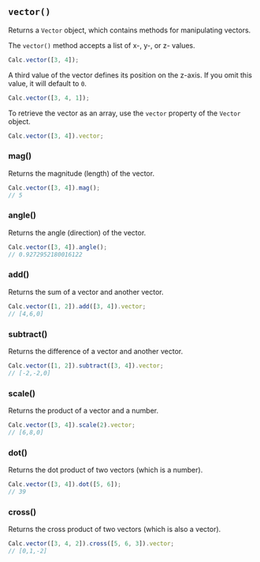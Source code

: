 ## `vector()`

Returns a `Vector` object, which contains methods for manipulating vectors.

The `vector()` method accepts a list of x-, y-, or z- values.

```javascript
Calc.vector([3, 4]);
```

A third value of the vector defines its position on the z-axis. If you omit this value, it will default to `0`.

```javascript
Calc.vector([3, 4, 1]);
```

To retrieve the vector as an array, use the `vector` property of the `Vector` object.

```javascript
Calc.vector([3, 4]).vector;
```

### mag()

Returns the magnitude (length) of the vector.

```javascript
Calc.vector([3, 4]).mag();
// 5
```

### angle()

Returns the angle (direction) of the vector.

```javascript
Calc.vector([3, 4]).angle();
// 0.9272952180016122
```

### add()

Returns the sum of a vector and another vector.

```javascript
Calc.vector([1, 2]).add([3, 4]).vector;
// [4,6,0]
```

### subtract()

Returns the difference of a vector and another vector.

```javascript
Calc.vector([1, 2]).subtract([3, 4]).vector;
// [-2,-2,0]
```

### scale()

Returns the product of a vector and a number.

```javascript
Calc.vector([3, 4]).scale(2).vector;
// [6,8,0]
```

### dot()

Returns the dot product of two vectors (which is a number).

```javascript
Calc.vector([3, 4]).dot([5, 6]);
// 39
```

### cross()

Returns the cross product of two vectors (which is also a vector).

```javascript
Calc.vector([3, 4, 2]).cross([5, 6, 3]).vector;
// [0,1,-2]
```

